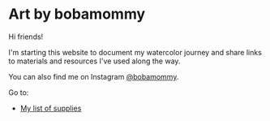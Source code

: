 # Art by bobamommy

Hi friends!

I'm starting this website to document my watercolor journey and share links to materials and resources I've used along the way.

You can also find me on Instagram [@bobamommy](https://www.instagram.com/bobamommy/).

Go to:
- [My list of supplies](supplies.md)
